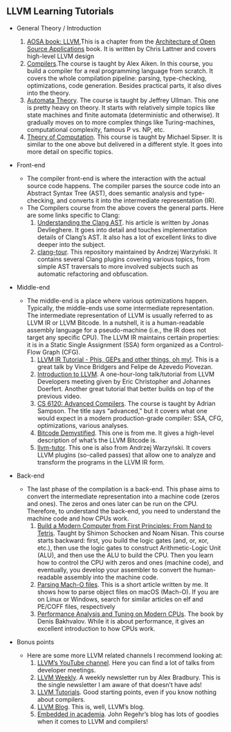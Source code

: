 LLVM Learning Tutorials
---

* General Theory / Introduction
  1. [AOSA book: LLVM](https://aosabook.org/en/llvm.html),This is a chapter from the [Architecture of Open Source Applications](https://aosabook.org/en/index.html) book. It is written by Chris Lattner and covers high-level LLVM design
  2. [Compilers](https://online.stanford.edu/courses/soe-ycscs1-compilers).The course is taught by Alex Aiken. In this course, you build a compiler for a real programming language from scratch. It covers the whole compilation pipeline: parsing, type-checking, optimizations, code generation. Besides practical parts, it also dives into the theory.
  3. [Automata Theory](https://online.stanford.edu/courses/soe-ycsautomata-automata-theory). The course is taught by Jeffrey Ullman. This one is pretty heavy on theory. It starts with relatively simple topics like state machines and finite automata (deterministic and otherwise). It gradually moves on to more complex things like Turing-machines, computational complexity, famous P vs. NP, etc.
  4. [Theory of Computation](https://ocw.mit.edu/courses/mathematics/18-404j-theory-of-computation-fall-2020/). This course is taught by Michael Sipser. It is similar to the one above but delivered in a different style. It goes into more detail on specific topics.

* Front-end
  - The compiler front-end is where the interaction with the actual source code happens. The compiler parses the source code into an Abstract Syntax Tree (AST), does semantic analysis and type-checking, and converts it into the intermediate representation (IR).
  - The Compilers course from the above covers the general parts. Here are some links specific to Clang:
    1. [Understanding the Clang AST](https://jonasdevlieghere.com/understanding-the-clang-ast/). his article is written by Jonas Devlieghere. It goes into detail and touches implementation details of Clang’s AST. It also has a lot of excellent links to dive deeper into the subject.
    2. [clang-tour](https://github.com/banach-space/clang-tutor/). This repository maintained by Andrzej Warzyński. It contains several Clang plugins covering various topics, from simple AST traversals to more involved subjects such as automatic refactoring and obfuscation.
  
* Middle-end
  - The middle-end is a place where various optimizations happen. Typically, the middle-ends use some intermediate representation. The intermediate representation of LLVM is usually referred to as LLVM IR or LLVM Bitcode. In a nutshell, it is a human-readable assembly language for a pseudo-machine (i.e., the IR does not target any specific CPU). The LLVM IR maintains certain properties: it is in a Static Single Assignment (SSA) form organized as a Control-Flow Graph (CFG).
    1. [LLVM IR Tutorial - Phis, GEPs and other things, oh my!](https://www.youtube.com/watch?v=m8G_S5LwlTo). This is a great talk by Vince Bridgers and Felipe de Azevedo Piovezan.
    2. [Introduction to LLVM](https://www.youtube.com/watch?v=J5xExRGaIIY). A one-hour-long talk/tutorial from LLVM Developers meeting given by Eric Christopher and Johannes Doerfert. Another great tutorial that better builds on top of the previous video.
    3. [CS 6120: Advanced Compilers](https://www.cs.cornell.edu/courses/cs6120/2020fa/self-guided/). The course is taught by Adrian Sampson. The title says “advanced,” but it covers what one would expect in a modern production-grade compiler: SSA, CFG, optimizations, various analyses.
    4. [Bitcode Demystified](https://lowlevelbits.org/bitcode-demystified/). This one is from me. It gives a high-level description of what’s the LLVM Bitcode is.
    5. [llvm-tutor](https://github.com/banach-space/llvm-tutor). This one is also from Andrzej Warzyński. It covers LLVM plugins (so-called passes) that allow one to analyze and transform the programs in the LLVM IR form.

* Back-end
  - The last phase of the compilation is a back-end. This phase aims to convert the intermediate representation into a machine code (zeros and ones). The zeros and ones later can be run on the CPU. Therefore, to understand the back-end, you need to understand the machine code and how CPUs work.
    1. [Build a Modern Computer from First Principles: From Nand to Tetris](https://www.coursera.org/learn/build-a-computer). Taught by Shimon Schocken and Noam Nisan. This course starts backward: first, you build the logic gates (and, or, xor, etc.), then use the logic gates to construct Arithmetic-Logic Unit (ALU), and then use the ALU to build the CPU. Then you learn how to control the CPU with zeros and ones (machine code), and eventually, you develop your assembler to convert the human-readable assembly into the machine code.
    2. [Parsing Mach-O files](https://lowlevelbits.org/parsing-mach-o-files/). This is a short article written by me. It shows how to parse object files on macOS (Mach-O). If you are on Linux or Windows, search for similar articles on elf and PE/COFF files, respectively
    3. [Performance Analysis and Tuning on Modern CPUs](https://book.easyperf.net/perf_book). The book by Denis Bakhvalov. While it is about performance, it gives an excellent introduction to how CPUs work.
  
* Bonus points
  - Here are some more LLVM related channels I recommend looking at:
    1. [LLVM’s YouTube channel](https://www.youtube.com/channel/UCv2_41bSAa5Y_8BacJUZfjQ). Here you can find a lot of talks from developer meetings.
    2. [LLVM Weekly](https://llvmweekly.org/). A weekly newsletter run by Alex Bradbury. This is the single newsletter I am aware of that doesn’t have ads!
    3. [LLVM Tutorials](https://llvm.org/docs/tutorial/). Good starting points, even if you know nothing about compilers.
    4. [LLVM Blog](https://blog.llvm.org/). This is, well, LLVM’s blog.
    5. [Embedded in academia](https://blog.regehr.org/archives/category/compilers). John Regehr’s blog has lots of goodies when it comes to LLVM and compilers!
